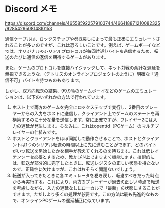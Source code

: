 # Discord メモ

https://discord.com/channels/465585922579103744/466418871210082325/928542950814810153

通信ケーブルは、ロックステップや巻き戻しによって最も正確にエミュレートされることが多いのですが、これは恐ろしいことです。例えば、ゲームボーイなどでは、オリジナルのシリアルプロトコルが毎回片道1バイトを送信するため、転送のたびに通信の返信を期待するゲームがあります。

また、ゲームのプロトコルを直接ハイジャックして、ネット対戦の余計な遅延を無視できるような、（テトリスのオンラインプロジェクトのように）明確な「通信不可」バイトを持つものもあります。

しかし、双方向転送の結果、99.9％のゲームボーイなどのゲームのエミュレーションは、以下のいずれかの方法で行われています。

1. ホスト上で両方のゲームを完全にロックステップで実行し、2番目のプレーヤーからの入力をホストに送信し、クライアント上でゲームのステートを再構築するのに十分な量を送信します。常に正確ですが、プレイヤー2には入力の遅延が発生します。ちなみに、これはopenttd（PCゲーム）のマルチプレイヤーの仕組みです。
2. ホストとクライアントをほぼ同期して動作させることで、ホストとクライアントは1つのシリアル転送の時間以上に先に進むことができず、どのバイトがいつ転送を開始したかを相手が教えてくれるのを待ちます。これは低レイテンシーを必要とするため、確かLAN上でよりよく機能します。技術的には、転送が部分的に完了したときに、転送レジスタの正しい状態を持たないので、正確性に欠けますが、これはおそらく問題ないでしょう。
3. 転送が入ってきたときに各エミュレータを巻き戻し、転送すべきだった時点から再実行する。これにより、両方のプレーヤーが過去の正しい時点で転送を考慮しながら、入力の遅延なしにローカルで「最新」の状態にすることができます。ただしより多くの処理が必要です。この方法は最も先進的なもので、オンラインPCゲームの遅延補正に似ています。

